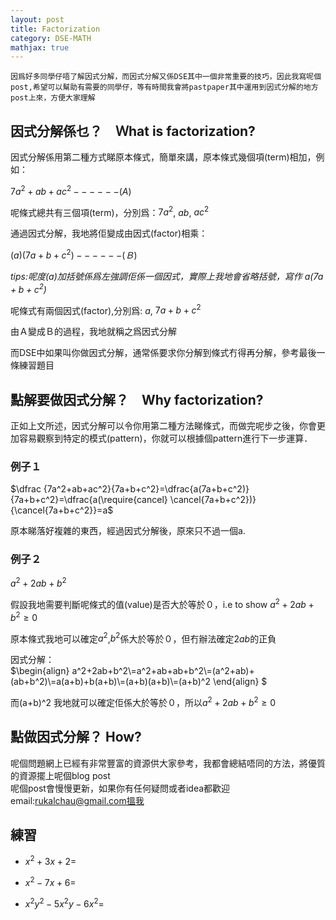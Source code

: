 ```yaml
---
layout: post
title: Factorization
category: DSE-MATH
mathjax: true
---
```

    因爲好多同學仔唔了解因式分解，而因式分解又係DSE其中一個非常重要的技巧，因此我寫呢個post,希望可以幫助有需要的同學仔，等有時間我會將pastpaper其中運用到因式分解的地方post上來，方便大家理解

## 因式分解係乜？　Ｗhat is factorization?
因式分解係用第二種方式睇原本條式，簡單來講，原本條式幾個項(term)相加，例如：

$7a^2+ab+ac^2 ------(A)$

呢條式總共有三個項(term)，分別爲：$7a^2$, $ab$, $ac^2$

通過因式分解，我地將佢變成由因式(factor)相乘：

$(a)(7a+b+c^2) ------(Ｂ)$

*tips:呢度(a)加括號係爲左強調佢係一個因式，實際上我地會省略括號，寫作 $a(7a+b+c^2)$*

呢條式有兩個因式(factor),分別爲: $a$, $7a+b+c^2$

由Ａ變成Ｂ的過程，我地就稱之爲因式分解

而DSE中如果叫你做因式分解，通常係要求你分解到條式冇得再分解，參考最後一條練習題目

## 點解要做因式分解？　Why factorization? 
正如上文所述，因式分解可以令你用第二種方法睇條式，而做完呢步之後，你會更加容易觀察到特定的模式(pattern)，你就可以根據個pattern進行下一步運算．

### 例子１
$\dfrac {7a^2+ab+ac^2}{7a+b+c^2}=\dfrac{a(7a+b+c^2)}{7a+b+c^2}=\dfrac{a(\require{cancel} \cancel{7a+b+c^2})}{\cancel{7a+b+c^2}}=a$

原本睇落好複雜的東西，經過因式分解後，原來只不過一個a.

### 例子２
$a^2+2ab+b^2$

假設我地需要判斷呢條式的值(value)是否大於等於０，i.e to show $a^2+2ab+b^2\ge0$

原本條式我地可以確定$a^2$,$b^2$係大於等於０，但冇辦法確定$2ab$的正負

因式分解：\
$\begin{align}
a^2+2ab+b^2\\=a^2+ab+ab+b^2\\=(a^2+ab)+(ab+b^2)\\=a(a+b)+b(a+b)\\=(a+b)(a+b)\\=(a+b)^2
\end{align}
$

而(a+b)^2 我地就可以確定佢係大於等於０，所以$a^2+2ab+b^2\ge0$

## 點做因式分解？ How?
呢個問題網上已經有非常豐富的資源供大家參考，我都會總結唔同的方法，將優質的資源擺上呢個blog post\
呢個post會慢慢更新，如果你有任何疑問或者idea都歡迎email:rukalchau@gmail.com搵我

## 練習

- $x^2+3x+2=$

- $x^2-7x+6=$

- $x^2y^2-5x^2y-6x^2=$